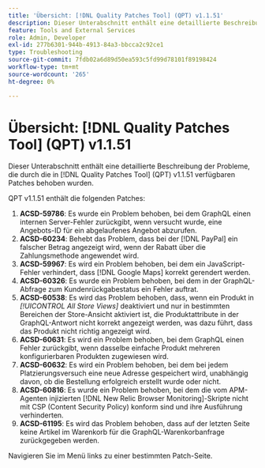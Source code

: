 ```yaml
---
title: 'Übersicht: [!DNL Quality Patches Tool] (QPT) v1.1.51'
description: Dieser Unterabschnitt enthält eine detaillierte Beschreibung der Probleme, die durch die in Version 1.1.51  [!DNL Quality Patches Tool]  Patches behoben wurden.
feature: Tools and External Services
role: Admin, Developer
exl-id: 277b6301-944b-4913-84a3-bbcca2c92ce1
type: Troubleshooting
source-git-commit: 7fdb02a6d89d50ea593c5fd99d78101f89198424
workflow-type: tm+mt
source-wordcount: '265'
ht-degree: 0%

---
```


# Übersicht: [!DNL Quality Patches Tool] (QPT) v1.1.51

Dieser Unterabschnitt enthält eine detaillierte Beschreibung der Probleme, die durch die in [!DNL Quality Patches Tool] (QPT) v1.1.51 verfügbaren Patches behoben wurden.

QPT v1.1.51 enthält die folgenden Patches:

1. **ACSD-59786**: Es wurde ein Problem behoben, bei dem GraphQL einen internen Server-Fehler zurückgibt, wenn versucht wurde, eine Angebots-ID für ein abgelaufenes Angebot abzurufen.
1. **ACSD-60234**: Behebt das Problem, dass bei der [!DNL PayPal] ein falscher Betrag angezeigt wird, wenn der Rabatt über die Zahlungsmethode angewendet wird.
1. **ACSD-59967**: Es wird ein Problem behoben, bei dem ein JavaScript-Fehler verhindert, dass [!DNL Google Maps] korrekt gerendert werden.
1. **ACSD-60326**: Es wurde ein Problem behoben, bei dem in der GraphQL-Abfrage zum Kundenrückgabestatus ein Fehler auftrat.
1. **ACSD-60538**: Es wird das Problem behoben, dass, wenn ein Produkt in *[!UICONTROL All Store Views]* deaktiviert und nur in bestimmten Bereichen der Store-Ansicht aktiviert ist, die Produktattribute in der GraphQL-Antwort nicht korrekt angezeigt werden, was dazu führt, dass das Produkt nicht richtig angezeigt wird.
1. **ACSD-60631**: Es wird ein Problem behoben, bei dem GraphQL einen Fehler zurückgibt, wenn dasselbe einfache Produkt mehreren konfigurierbaren Produkten zugewiesen wird.
1. **ACSD-60632**: Es wird ein Problem behoben, bei dem bei jedem Platzierungsversuch eine neue Adresse gespeichert wird, unabhängig davon, ob die Bestellung erfolgreich erstellt wurde oder nicht.
1. **ACSD-60816**: Es wurde ein Problem behoben, bei dem die vom APM-Agenten injizierten [!DNL New Relic Browser Monitoring]-Skripte nicht mit CSP (Content Security Policy) konform sind und ihre Ausführung verhinderten.
1. **ACSD-61195**: Es wird das Problem behoben, dass auf der letzten Seite keine Artikel im Warenkorb für die GraphQL-Warenkorbanfrage zurückgegeben werden.

Navigieren Sie im Menü links zu einer bestimmten Patch-Seite.
